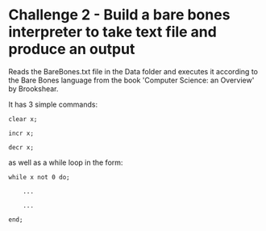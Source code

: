 # Challenge 2 - Build a bare bones interpreter to take text file and produce an output
Reads the BareBones.txt file in the Data folder and executes it according to the Bare Bones language from the book 'Computer Science: an Overview' by Brookshear.

It has 3 simple commands:

	clear x;

	incr x;

	decr x;

as well as a while loop in the form:

	while x not 0 do;

		...

		...

	end;
